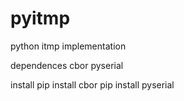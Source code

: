 # pyitmp
python itmp implementation

dependences 
cbor
pyserial

install 
pip install cbor
pip install pyserial
